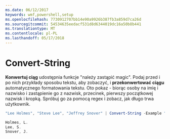 ```yaml
---
ms.date: 06/12/2017
keywords: wmf,powershell,setup
ms.openlocfilehash: 7730912707bb14e90a9926b387fb3a859d7ca26d
ms.sourcegitcommit: 54534635eedacf531d8d6344019dc16a50b8b441
ms.translationtype: MT
ms.contentlocale: pl-PL
ms.lasthandoff: 05/17/2018
---
```

# <a name="convert-string"></a>Convert-String
**Konwertuj ciąg** udostępnia funkcje "należy zastąpić magic". Podaj przed i po nich przykłady sposobu tekstu, aby zobaczyć, i **przekonwertować ciągu** automatycznego formatowania tekstu. Oto pokaz - biorąc osoby na imię i nazwisko i zastąpienie go z nazwisk, przecinek, pierwszy początkowej nazwisk i kropką. Spróbuj go za pomocą regex i zobacz, jak długo trwa użytkownik.

```powershell
"Lee Holmes", "Steve Lee", "Jeffrey Snover" | Convert-String -Example "Bill Gates=Gates, B.","John Smith=Smith, J."

Holmes, L.
Lee, S.
Snover, J.
```

